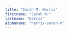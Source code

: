```yaml
---
title: "Sarah M. Harris"
firstname: "Sarah M."
lastname: "Harris"
alphaname: "harris-sarah-m"
---
```

